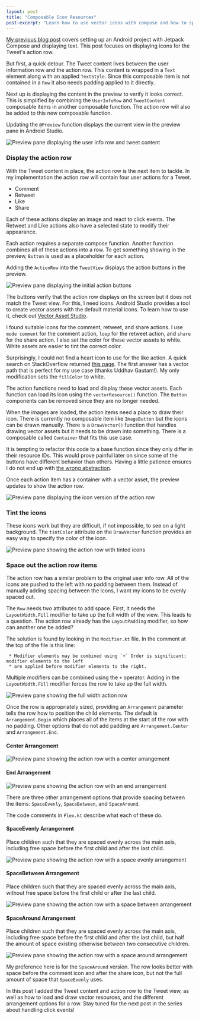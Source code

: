 ```yaml
---
layout: post
title: "Composable Icon Resources"
post-excerpt: "Learn how to use vector icons with compose and how to space items out in a Row."
---
```


[My previous blog post](/2020/02/27/compose-setup-and-text.html) covers setting up an Android project with Jetpack Compose and displaying text. This post focuses on displaying icons for the Tweet's action row.

But first, a quick detour. The Tweet content lives between the user information row and the action row. This content is wrapped in a `Text` element along with an applied `TextStyle`. Since this composable item is not contained in a `Row` it also needs padding applied to it directly.

<script src="https://gist.github.com/BrianGardnerAtl/4ef93be566c66a36982fcc760011ac0e.js"></script>

Next up is displaying the content in the preview to verify it looks correct. This is simplified by combining the `UserInfoRow` and `TweetContent` composable items in another composable function. The action row will also be added to this new composable function.

<script src="https://gist.github.com/BrianGardnerAtl/0752f0df63933001fba0250cd011d750.js"></script>

Updating the `@Preview` function displays the current view in the preview pane in Android Studio.

<script src="https://gist.github.com/BrianGardnerAtl/21c2e8667999acb0419a84fb850a61cc.js"></script>

<img class="post-image" src="/assets/images/compose_2/tweet_content_preview.png" alt="Preview pane displaying the user info row and tweet content"/>

### Display the action row

With the Tweet content in place, the action row is the next item to tackle. In my implementation the action row will contain four user actions for a Tweet.

- Comment
- Retweet
- Like
- Share

Each of these actions display an image and react to click events. The Retweet and Like actions also have a selected state to modify their appearance.

Each action requires a separate compose function. Another function combines all of these actions into a row. To get something showing in the preview, `Button` is used as a placeholder for each action.

<script src="https://gist.github.com/BrianGardnerAtl/ecd827ba2f708e2740ddd35a5c3fbfd3.js"></script>

Adding the `ActionRow` into the `TweetView` displays the action buttons in the preview.

<script src="https://gist.github.com/BrianGardnerAtl/52c398c846384e916f681f22d442d347.js"></script>

<img class="post-image" src="/assets/images/compose_2/initial_action_buttons.png" alt="Preview pane displaying the initial action buttons"/>

The buttons verify that the action row displays on the screen but it does not match the Tweet view. For this, I need icons. Android Studio provides a tool to create vector assets with the default material icons. To learn how to use it, check out [Vector Asset Studio](https://developer.android.com/studio/write/vector-asset-studio).

I found suitable icons for the comment, retweet, and share actions. I use `mode comment` for the comment action, `loop` for the retweet action, and `share` for the share action. I also set the color for these vector assets to white. White assets are easier to tint the correct color.

Surprisingly, I could not find a heart icon to use for the like action. A quick search on StackOverflow returned [this page](https://stackoverflow.com/questions/45618391/heart-shaped-button-in-android). The first answer has a vector path that is perfect for my use case (thanks Uddhav Gautam!). My only modification sets the `fillColor` to white.

<script src="https://gist.github.com/BrianGardnerAtl/1c55ba1b4221d2f0153fda0c86683614.js"></script>

The action functions need to load and display these vector assets. Each function can load its icon using the `vectorResource()` function. The `Button` components can be removed since they are no longer needed.

<script src="https://gist.github.com/BrianGardnerAtl/bb7a7e9863d210e6df9d7fa1990ab725.js"></script>

When the images are loaded, the action items need a place to draw their icon. There is currently no composable item like `ImageButton` but the icons can be drawn manually. There is a `DrawVector()` function that handles drawing vector assets but it needs to be drawn into something. There is a composable called `Container` that fits this use case.

<script src="https://gist.github.com/BrianGardnerAtl/2073448060522643acef8b95e7e4db20.js"></script>

It is tempting to refactor this code to a base function since they only differ in their resource IDs. This would prove painful later on since some of the buttons have different behavior than others. Having a little patience ensures I do not end up with [the wrong abstraction](https://www.sandimetz.com/blog/2016/1/20/the-wrong-abstraction).

Once each action item has a container with a vector asset, the preview updates to show the action row.

<img class="post-image" src="/assets/images/compose_2/action_row_with_icons.png" alt="Preview pane displaying the icon version of the action row"/>

### Tint the icons

These icons work but they are difficult, if not impossible, to see on a light background. The `tintColor` attribute on the `DrawVector` function provides an easy way to specify the color of the icon.

<script src="https://gist.github.com/BrianGardnerAtl/d73c4c2718d7bace228899c17e93ab91.js"></script>

<img class="post-image" src="/assets/images/compose_2/action_row_tinted_icon.png" alt="Preview pane showing the action row with tinted icons"/>

### Space out the action row items

The action row has a similar problem to the original user info row. All of the icons are pushed to the left with no padding between them. Instead of manually adding spacing between the icons, I want my icons to be evenly spaced out.

The `Row` needs two attributes to add space. First, it needs the `LayoutWidth.Fill` modifier to take up the full width of the view. This leads to a question. The action row already has the `LayoutPadding` modifier, so how can another one be added?

<script src="https://gist.github.com/BrianGardnerAtl/3ca6531aea9977c6e49b66371a4d93c5.js"></script>

The solution is found by looking in the `Modifier.kt` file. In the comment at the top of the file is this line:

```
 * Modifier elements may be combined using `+` Order is significant; modifier elements to the left
 * are applied before modifier elements to the right.
```

Multiple modifiers can be combined using the `+` operator. Adding in the `LayoutWidth.Fill` modifier forces the row to take up the full width.

<script src="https://gist.github.com/BrianGardnerAtl/946f546ea79cb64260c6aedb04545701.js"></script>

<img class="post-image" src="/assets/images/compose_2/action_row_full_width.png" alt="Preview pane showing the full width action row"/>

Once the row is appropriately sized, providing an `Arrangement` parameter tells the row how to position the child elements. The default is `Arrangement.Begin` which places all of the items at the start of the row with no padding. Other options that do not add padding are `Arrangement.Center` and `Arrangement.End`.

#### Center Arrangement

<script src="https://gist.github.com/BrianGardnerAtl/54db103aa7ebe729067989e13501b310.js"></script>

<img class="post-image" src="/assets/images/compose_2/action_row_center_arrangement.png" alt="Preview pane showing the action row with a center arrangement"/>

#### End Arrangement

<script src="https://gist.github.com/BrianGardnerAtl/745bcca43867cedd1df73cb1ec36dcf0.js"></script>

<img class="post-image" src="/assets/images/compose_2/action_row_end_arrangement.png" alt="Preview pane showing the action row with an end arrangement"/>

There are three other arrangement options that provide spacing between the items: `SpaceEvenly`, `SpaceBetween`, and `SpaceAround`.

The code comments in `Flex.kt` describe what each of these do.

#### SpaceEvenly Arrangement

Place children such that they are spaced evenly across the main axis, including free space before the first child and after the last child.

<script src="https://gist.github.com/BrianGardnerAtl/bc8e32be6da4162aebaf37d4e3775dcc.js"></script>

<img class="post-image" src="/assets/images/compose_2/action_row_space_evenly_arrangement.png" alt="Preview pane showing the action row with a space evenly arrangement"/>

#### SpaceBetween Arrangement

Place children such that they are spaced evenly across the main axis, without free space before the first child or after the last child.

<script src="https://gist.github.com/BrianGardnerAtl/e6f9ec1d541cff2c334968f23d80e17b.js"></script>

<img class="post-image" src="/assets/images/compose_2/action_row_space_between_arrangement.png" alt="Preview pane showing the action row with a space between arrangement"/>

#### SpaceAround Arrangement

Place children such that they are spaced evenly across the main axis, including free space before the first child and after the last child, but half the amount of space existing otherwise between two consecutive children.

<script src="https://gist.github.com/BrianGardnerAtl/b2a0bd57ec2389c710fcd101b34b66ca.js"></script>

<img class="post-image" src="/assets/images/compose_2/action_row_space_around_arrangement.png" alt="Preview pane showing the action row with a space around arrangement"/>

My preference here is for the `SpaceAround` version. The row looks better with space before the comment icon and after the share icon, but not the full amount of space that `SpaceEvenly` uses.

In this post I added the Tweet content and action row to the Tweet view, as well as how to load and draw vector resources, and the different arrangement options for a row. Stay tuned for the next post in the series about handling click events!
